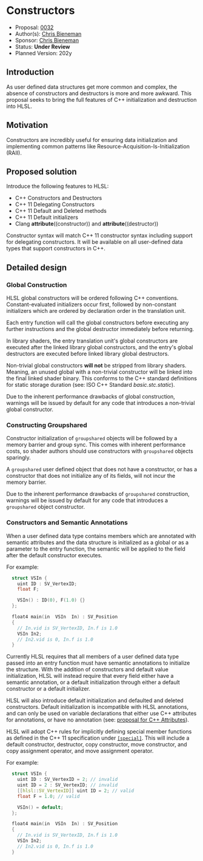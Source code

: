 # Constructors

* Proposal: [0032](0032-constructors.md)
* Author(s): [Chris Bieneman](https://github.com/llvm-beanz)
* Sponsor: [Chris Bieneman](https://github.com/llvm-beanz)
* Status: **Under Review**
* Planned Version: 202y

## Introduction

As user defined data structures get more common and complex, the absence of
constructors and destructors is more and more awkward. This proposal seeks to
bring the full features of C++ initialization and destruction into HLSL.

## Motivation

Constructors are incredibly useful for ensuring data initialization and
implementing common patterns like Resource-Acquisition-Is-Initialization (RAII).

## Proposed solution

Introduce the following features to HLSL:
* C++ Constructors and Destructors
* C++ 11 Delegating Constructors
* C++ 11 Default and Deleted methods
* C++ 11 Default initializers
* Clang __attribute__((constructor)) and __attribute__((destructor))

Constructor syntax will match C++ 11 constructor syntax including support for
delegating constructors. It will be available on all user-defined data types
that support constructors in C++.

## Detailed design

### Global Construction

HLSL global constructors will be ordered following C++ conventions.
Constant-evaluated initializers occur first, followed by non-constant
initializers which are ordered by declaration order in the translation unit.

Each entry function will call the global constructors before executing any
further instructions and the global destructor immediately before returning.

In library shaders, the entry translation unit's global constructors are
executed after the linked library global constructors, and the entry's global
destructors are executed before linked library global destructors.

Non-trivial global constructors **will not** be stripped from library shaders.
Meaning, an unused global with a non-trivial constructor will be linked into the
final linked shader binary. This conforms to the C++ standard definitions for
static storage duration (see: ISO C++ Standard _basic.stc.static_).

Due to the inherent performance drawbacks of global construction, warnings will
be issued by default for any code that introduces a non-trivial global
constructor.

### Constructing Groupshared

Constructor initialization of `groupshared` objects will be followed by a memory
barrier and group sync. This comes with inherent performance costs, so shader
authors should use constructors with `groupshared` objects sparingly.

A `groupshared` user defined object that does not have a constructor, or has a
constructor that does not initialize any of its fields, will not incur the
memory barrier.

Due to the inherent performance drawbacks of `groupshared` construction,
warnings will be issued by default for any code that introduces a `groupshared`
object constructor.

### Constructors and Semantic Annotations

When a user defined data type contains members which are annotated with semantic
attributes and the data structure is initialized as a global or as a parameter
to the entry function, the semantic will be applied to the field after the
default constructor executes.

For example:

```c++
  struct VSIn {
    uint ID : SV_VertexID;
    float F;

    VSIn() : ID(0), F(1.0) {}
  };

  float4 main(in  VSIn  In) : SV_Position
  {
    // In.vid is SV_VertexID, In.f is 1.0
    VSIn In2;
    // In2.vid is 0, In.f is 1.0
  }
```

Currently HLSL requires that all members of a user defined data type passed into
an entry function must have semantic annotations to initialize the structure.
With the addition of constructors and default value initialization, HLSL will
instead require that every field either have a semantic annotation, or a default
initialization through either a default constructor or a default initializer.

HLSL will also introduce default initialization and defaulted and deleted
constructors. Default initialization is incompatible with HLSL annotations, and
can only be used on variable declarations that either use C++ attributes for
annotations, or have no annotation (see:
[proposal for C++ Attributes](0002-cxx-attributes.md)).

HLSL will adopt C++ rules for implicitly defining special member functions as
defined in the C++ 11 specification under
[`[special]`](https://timsong-cpp.github.io/cppwp/n3337/#special). This will
include a default constructor, destructor, copy constructor, move constructor,
and copy assignment operator, and move assignment operator.

For example:

```c++
  struct VSIn {
    uint ID : SV_VertexID = 2; // invalid
    uint ID = 2 : SV_VertexID; // invalid
    [[hlsl::SV_VertexID]] uint ID = 2; // valid
    float F = 1.0; // valid

    VSIn() = default;
  };

  float4 main(in  VSIn  In) : SV_Position
  {
    // In.vid is SV_VertexID, In.f is 1.0
    VSIn In2;
    // In2.vid is 0, In.f is 1.0
  }
```
